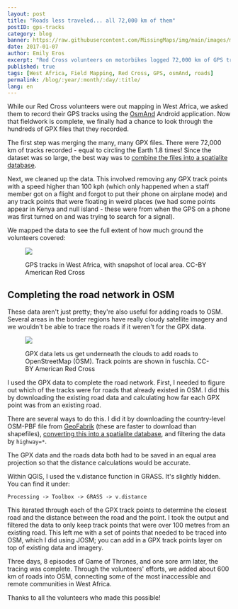 ```yaml
---
layout: post
title: "Roads less traveled... all 72,000 km of them"
postID: gps-tracks
category: blog
banner: https://raw.githubusercontent.com/MissingMaps/img/main/images/motorbike_road.png
date: 2017-01-07
author: Emily Eros
excerpt: "Red Cross volunteers on motorbikes logged 72,000 km of GPS tracks during border mapping in West Africa. We used these data to get under the clouds and add roads to OSM that can't be seen from satellite imagery. These roads connect some of the most remote communities in the region. Here's how we processed the dataset and what we were able to do with it."
published: true
tags: [West Africa, Field Mapping, Red Cross, GPS, osmAnd, roads]
permalink: /blog/:year/:month/:day/:title/
lang: en
---
```


While our Red Cross volunteers were out mapping in West Africa, we asked them to record their GPS tracks using the [OsmAnd](http://osmand.net/) Android application. Now that fieldwork is complete, we finally had a chance to look through the hundreds of GPX files that they recorded.

The first step was merging the many, many GPX files. There were 72,000 km of tracks recorded - equal to circling the Earth 1.8 times! Since the dataset was so large, the best way was to [combine the files into a spatialite database](https://github.com/ptrv/gpx2spatialite).

Next, we cleaned up the data. This involved removing any GPX track points with a speed higher than 100 kph (which only happened when a staff member got on a flight and forgot to put their phone on airplane mode) and any track points that were floating in weird places (we had some points appear in Kenya and null island - these were from when the GPS on a phone was first turned on and was trying to search for a signal).

We mapped the data to see the full extent of how much ground the volunteers covered:

<figure>
<a href="https://raw.githubusercontent.com/MissingMaps/img/main/images/gpx-tracks-compressed.png">
<img src="https://raw.githubusercontent.com/MissingMaps/img/main/images/gpx-tracks-compressed.png"></a>
<p class="caption">GPS tracks in West Africa, with snapshot of local area. CC-BY American Red Cross</p>
</figure>

## Completing the road network in OSM

These data aren't just pretty; they're also useful for adding roads to OSM. Several areas in the border regions have really cloudy satellite imagery and we wouldn't be able to trace the roads if it weren't for the GPX data.

<figure>
<img src="https://raw.githubusercontent.com/MissingMaps/img/main/images/trace_roads.png">
<p class="caption">GPX data lets us get underneath the clouds to add roads to OpenStreetMap (OSM). Track points are shown in fuschia. CC-BY American Red Cross</p>
</figure>

I used the GPX data to complete the road network. First, I needed to figure out which of the tracks were for roads that already existed in OSM. I did this by downloading the existing road data and calculating how far each GPX point was from an existing road.

There are several ways to do this. I did it by downloading the country-level OSM-PBF file from [GeoFabrik](http://download.geofabrik.de/) (these are faster to download than shapefiles), [converting this into a spatialite database](https://github.com/AmericanRedCross/workflows/blob/master/converting_pbf_into_spatialite.md), and filtering the data by `highway=*`.

The GPX data and the roads data both had to be saved in an equal area projection so that the distance calculations would be accurate.

Within QGIS, I used the v.distance function in GRASS. It's slightly hidden. You can find it under:

`Processing -> Toolbox -> GRASS -> v.distance`

This iterated through each of the GPX track points to determine the closest road and the distance between the road and the point. I took the output and filtered the data to only keep track points that were over 100 metres from an existing road. This left me with a set of points that needed to be traced into OSM, which I did using JOSM; you can add in a GPX track points layer on top of existing data and imagery.

Three days, 8 episodes of Game of Thrones, and one sore arm later, the tracing was complete. Through the volunteers' efforts, we added about 600 km of roads into OSM, connecting some of the most inaccessible and remote communities in West Africa.

Thanks to all the volunteers who made this possible!
